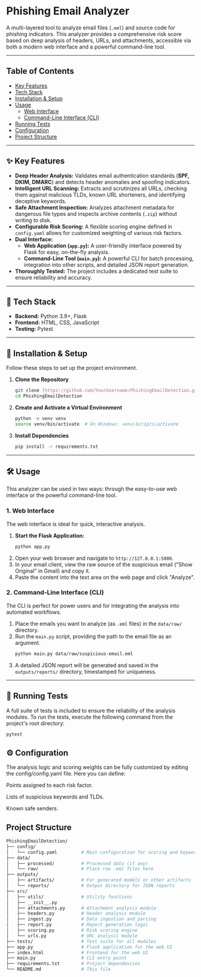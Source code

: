 # Phishing Email Analyzer 


A multi-layered tool to analyze email files (`.eml`) and source code for phishing indicators. This analyzer provides a comprehensive risk score based on deep analysis of headers, URLs, and attachments, accessible via both a modern web interface and a powerful command-line tool.

---
##  Table of Contents

- [Key Features](#-key-features)
- [Tech Stack](#-tech-stack)
- [Installation & Setup](#-installation--setup)
- [Usage](#️-usage)
  - [Web Interface](#1-web-interface)
  - [Command-Line Interface (CLI)](#2-command-line-interface-cli)
- [Running Tests](#-running-tests)
- [Configuration](#️-Configuration)
- [Project Structure](#-Project-structure)
---


## ✨ Key Features

* **Deep Header Analysis:** Validates email authentication standards (**SPF, DKIM, DMARC**) and detects header anomalies and spoofing indicators.
* **Intelligent URL Scanning:** Extracts and scrutinizes all URLs, checking them against malicious TLDs, known URL shorteners, and identifying deceptive keywords.
* **Safe Attachment Inspection:** Analyzes attachment metadata for dangerous file types and inspects archive contents (`.zip`) without writing to disk.
* **Configurable Risk Scoring:** A flexible scoring engine defined in `config.yaml` allows for customized weighting of various risk factors.
* **Dual Interface:**
    * **Web Application (`app.py`):** A user-friendly interface powered by Flask for easy, on-the-fly analysis.
    * **Command-Line Tool (`main.py`):** A powerful CLI for batch processing, integration into other scripts, and detailed JSON report generation.
* **Thoroughly Tested:** The project includes a dedicated test suite to ensure reliability and accuracy.

---

## 🚀 Tech Stack

* **Backend:** Python 3.9+, Flask
* **Frontend:** HTML, CSS, JavaScript
* **Testing:** Pytest

---

## 🔧 Installation & Setup

Follow these steps to set up the project environment.

1.  **Clone the Repository**
    ```bash
    git clone [https://github.com/YourUsername/PhishingEmailDetection.git](https://github.com/YourUsername/PhishingEmailDetection.git)
    cd PhishingEmailDetection
    ```

2.  **Create and Activate a Virtual Environment**
    ```bash
    python -m venv venv
    source venv/bin/activate  # On Windows: venv\Scripts\activate
    ```

3.  **Install Dependencies**
    ```bash
    pip install -r requirements.txt
    ```

---

## 🛠️ Usage

This analyzer can be used in two ways: through the easy-to-use web interface or the powerful command-line tool.

### 1. Web Interface

The web interface is ideal for quick, interactive analysis.

1.  **Start the Flask Application:**
    ```bash
    python app.py
    ```
2.  Open your web browser and navigate to `http://127.0.0.1:5000`.
3.  In your email client, view the raw source of the suspicious email ("Show Original" in Gmail) and copy it.
4.  Paste the content into the text area on the web page and click "Analyze".



### 2. Command-Line Interface (CLI)

The CLI is perfect for power users and for integrating the analysis into automated workflows.

1.  Place the emails you want to analyze (as `.eml` files) in the `data/raw/` directory.
2.  Run the `main.py` script, providing the path to the email file as an argument.
    ```bash
    python main.py data/raw/suspicious-email.eml
    ```
3.  A detailed JSON report will be generated and saved in the `outputs/reports/` directory, timestamped for uniqueness.

---

## 🧪 Running Tests

A full suite of tests is included to ensure the reliability of the analysis modules. To run the tests, execute the following command from the project's root directory:

```bash
pytest
```

## ⚙️ Configuration

The analysis logic and scoring weights can be fully customized by editing the config/config.yaml file. Here you can define:

Points assigned to each risk factor.

Lists of suspicious keywords and TLDs.

Known safe senders.


## Project Structure

```bash
PhishingEmailDetection/
├── config/
│   └── config.yaml         # Main configuration for scoring and keywords
├── data/
│   ├── processed/          # Processed data (if any)
│   └── raw/                # Place raw .eml files here
├── outputs/
│   ├── artifacts/          # For generated models or other artifacts
│   └── reports/            # Output directory for JSON reports
├── src/
│   ├── utils/              # Utility functions
│   ├── __init__.py
│   ├── attachments.py      # Attachment analysis module
│   ├── headers.py          # Header analysis module
│   ├── ingest.py           # Data ingestion and parsing
│   ├── report.py           # Report generation logic
│   ├── scoring.py          # Risk scoring engine
│   └── urls.py             # URL analysis module
├── tests/                  # Test suite for all modules
├── app.py                  # Flask application for the web UI
├── index.html              # Frontend for the web UI
├── main.py                 # CLI entry point
├── requirements.txt        # Project dependencies
└── README.md               # This file
```

